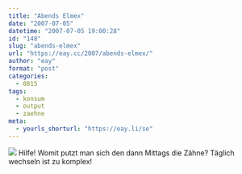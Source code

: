 ```yaml
---
title: "Abends Elmex"
date: "2007-07-05"
datetime: "2007-07-05 19:00:28"
id: "148"
slug: "abends-elmex"
url: "https://eay.cc/2007/abends-elmex/"
author: "eay"
format: "post"
categories:
  - 0815
tags:
  - konsum
  - output
  - zaehne
meta:
  - yourls_shorturl: "https://eay.li/se"
---
```


![](/uploads/2007/elmex.jpg) Hilfe! Womit putzt man sich den dann Mittags die Zähne? Täglich wechseln ist zu komplex!
